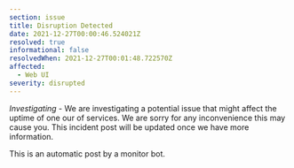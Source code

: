 ```yaml
---
section: issue
title: Disruption Detected
date: 2021-12-27T00:00:46.524021Z
resolved: true
informational: false
resolvedWhen: 2021-12-27T00:01:48.722570Z
affected:
  - Web UI
severity: disrupted
---
```

*Investigating* - We are investigating a potential issue that might affect the uptime of one our of services. We are sorry for any inconvenience this may cause you. This incident post will be updated once we have more information.

This is an automatic post by a monitor bot.
        